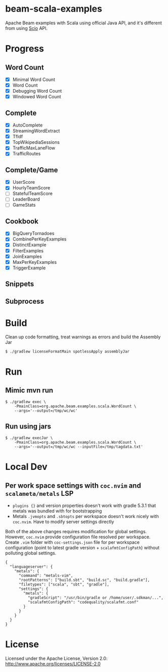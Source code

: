 # beam-scala-examples

Apache Beam examples with Scala using official Java API, and it's different from
using [Scio](https://github.com/spotify/scio) API.

# Progress

## Word Count

- [x] Minimal Word Count
- [x] Word Count
- [x] Debugging Word Count
- [x] Windowed Word Count

## Complete

- [x] AutoComplete
- [x] StreamingWordExtract
- [x] TfIdf
- [x] TopWikipediaSessions
- [x] TrafficMaxLaneFlow
- [x] TrafficRoutes

## Complete/Game

- [x] UserScore
- [x] HourlyTeamScore
- [ ] StatefulTeamScore
- [ ] LeaderBoard
- [ ] GameStats

## Cookbook

- [x] BigQueryTornadoes
- [x] CombinePerKeyExamples
- [x] DistinctExample
- [x] FilterExamples
- [x] JoinExamples
- [x] MaxPerKeyExamples
- [x] TriggerExample

## Snippets

## Subprocess

# Build

Clean up code formatting, treat warnings as errors and build the Assembly Jar

```
$ ./gradlew licenseFormatMain spotlessApply assemblyJar
```

# Run

## Mimic mvn run

```
$ ./gradlew exec \
    -PmainClass=org.apache.beam.examples.scala.WordCount \
    --args='--output=/tmp/wc/wc'
```

## Run using jars

```
$ ./gradlew execJar \
    -PmainClass=org.apache.beam.examples.scala.WordCount \
    --args='--output=/tmp/wc/wc --inputFile=/tmp/tagdata.txt'
```

# Local Dev

## Per work space settings with `coc.nvim` and `scalameta/metals` LSP

- `plugins {}` and version properties doesn't work with gradle 5.3.1 that metals
   was bundled with for bootstrapping
- Metals `.jvmopts` and `.sbtopts` per workspace doesn't work nicely with
  `coc.nvim`. Have to modify server settings directly

Both of the above changes requires modification for global settings. However,
`coc.nvim` provide configuration file resolved per workspace. Create `.vim`
folder with `coc-settings.json` file for per workspace configuration (point to
latest gradle version + `scalafmtConfigPath`) without polluting global settings.

```
{
  "languageserver": {
    "metals": {
      "command": "metals-vim",
      "rootPatterns": ["build.sbt", "build.sc", "build.gradle"],
      "filetypes": ["scala", "sbt", "gradle"],
      "settings": {
        "metals": {
          "gradleScript": "/usr/bin/gradle or /home/user/.sdkman/...",
          "scalafmtConfigPath": "codequality/scalafmt.conf"
        }
      }
    }
  }
}
```

# License

Licensed under the Apache License, Version 2.0: http://www.apache.org/licenses/LICENSE-2.0
